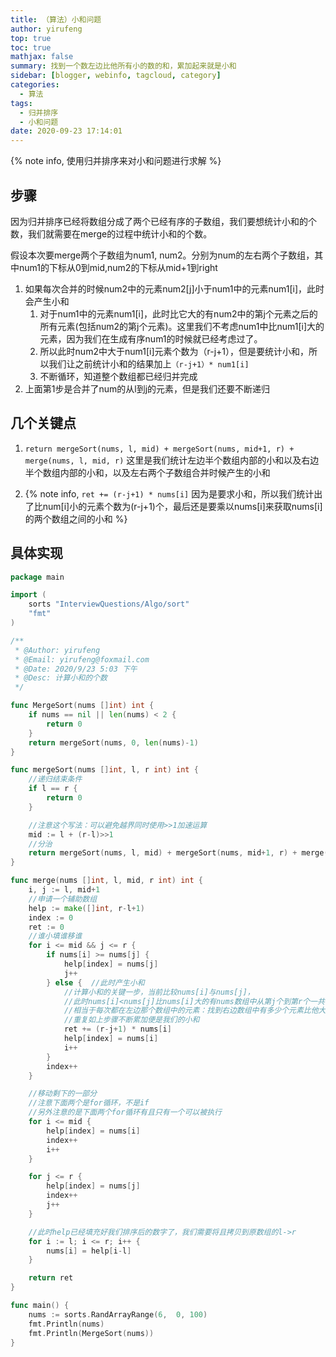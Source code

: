 ```yaml
---
title: （算法）小和问题
author: yirufeng
top: true
toc: true
mathjax: false
summary: 找到一个数左边比他所有小的数的和，累加起来就是小和
sidebar: [blogger, webinfo, tagcloud, category]
categories: 
  - 算法
tags:
  - 归并排序
  - 小和问题
date: 2020-09-23 17:14:01
---
```

{% note info, 使用归并排序来对小和问题进行求解 %}
## 步骤
因为归并排序已经将数组分成了两个已经有序的子数组，我们要想统计小和的个数，我们就需要在merge的过程中统计小和的个数。

假设本次要merge两个子数组为num1, num2。分别为num的左右两个子数组，其中num1的下标从0到mid,num2的下标从mid+1到right
1. 如果每次合并的时候num2中的元素num2[j]小于num1中的元素num1[i]，此时会产生小和
   1. 对于num1中的元素num1[i]，此时比它大的有num2中的第j个元素之后的所有元素(包括num2的第j个元素)。这里我们不考虑num1中比num1[i]大的元素，因为我们在生成有序num1的时候就已经考虑过了。
   2. 所以此时num2中大于num1[i]元素个数为（r-j+1），但是要统计小和，所以我们让之前统计小和的结果加上`（r-j+1）* num1[i]`
   3. 不断循环，知道整个数组都已经归并完成
2. 上面第1步是合并了num的从l到j的元素，但是我们还要不断递归

## 几个关键点
1. `return mergeSort(nums, l, mid) + mergeSort(nums, mid+1, r) + merge(nums, l, mid, r)` 这里是我们统计左边半个数组内部的小和以及右边半个数组内部的小和，以及左右两个子数组合并时候产生的小和
   
2. {% note info, `ret += (r-j+1) * nums[i]` 因为是要求小和，所以我们统计出了比num[i]小的元素个数为(r-j+1)个，最后还是要乘以nums[i]来获取nums[i]的两个数组之间的小和 %}
<!-- more -->	
## 具体实现

```go
package main

import (
	sorts "InterviewQuestions/Algo/sort"
	"fmt"
)

/**
 * @Author: yirufeng
 * @Email: yirufeng@foxmail.com
 * @Date: 2020/9/23 5:03 下午
 * @Desc: 计算小和的个数
 */

func MergeSort(nums []int) int {
	if nums == nil || len(nums) < 2 {
		return 0
	}
	return mergeSort(nums, 0, len(nums)-1)
}

func mergeSort(nums []int, l, r int) int {
	//递归结束条件
	if l == r {
		return 0
	}

	//注意这个写法：可以避免越界同时使用>>1加速运算
	mid := l + (r-l)>>1
	//分治
	return mergeSort(nums, l, mid) + mergeSort(nums, mid+1, r) + merge(nums, l, mid, r)
}

func merge(nums []int, l, mid, r int) int {
	i, j := l, mid+1
	//申请一个辅助数组
	help := make([]int, r-l+1)
	index := 0
	ret := 0
	//谁小填谁移谁
	for i <= mid && j <= r {
		if nums[i] >= nums[j] {
			help[index] = nums[j]
			j++
		} else {  //此时产生小和
			//计算小和的关键一步，当前比较nums[i]与nums[j]，
			//此时nums[i]<nums[j]比nums[i]大的有nums数组中从第j个到第r个一共r-j+1
			//相当于每次都在左边那个数组中的元素：找到右边数组中有多少个元素比他大，之后乘以该元素的值。
			//重复如上步骤不断累加便是我们的小和
			ret += (r-j+1) * nums[i]
			help[index] = nums[i]
			i++
		}
		index++
	}

	//移动剩下的一部分
	//注意下面两个是for循环，不是if
	//另外注意的是下面两个for循环有且只有一个可以被执行
	for i <= mid {
		help[index] = nums[i]
		index++
		i++
	}

	for j <= r {
		help[index] = nums[j]
		index++
		j++
	}

	//此时help已经填充好我们排序后的数字了，我们需要将且拷贝到原数组的l->r
	for i := l; i <= r; i++ {
		nums[i] = help[i-l]
	}

	return ret
}

func main() {
	nums := sorts.RandArrayRange(6,  0, 100)
	fmt.Println(nums)
	fmt.Println(MergeSort(nums))
}
```